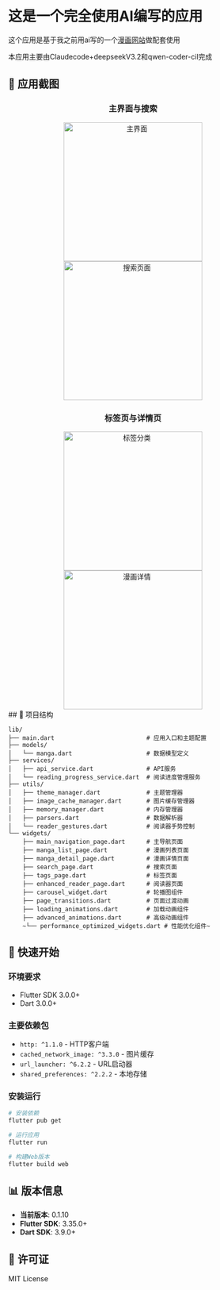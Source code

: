 # 这是一个完全使用AI编写的应用
这个应用是基于我之前用ai写的一个[漫画网站](https://c.xiongouke.top)做配套使用

本应用主要由Claudecode+deepseekV3.2和qwen-coder-cil完成
## 📸 应用截图

<div align="center">

### 主界面与搜索
<img src="https://github.com/user-attachments/assets/cffa91fe-7195-4a06-b92e-e038cb5b75dd" width="280" alt="主界面">
<img src="https://github.com/user-attachments/assets/d1a71907-5407-4f24-85b2-2d4daeb29adc" width="280" alt="搜索页面">

### 标签页与详情页
<img src="https://github.com/user-attachments/assets/ee529c8b-e740-4a89-872f-06cb40e218ff" width="280" alt="标签分类">
<img src="https://github.com/user-attachments/assets/143674d3-73ba-421d-85e3-4bd000723a06" width="280" alt="漫画详情">

</div>
## 📱 项目结构

```
lib/
├── main.dart                          # 应用入口和主题配置
├── models/
│   └── manga.dart                     # 数据模型定义
├── services/
│   ├── api_service.dart               # API服务
│   └── reading_progress_service.dart  # 阅读进度管理服务
├── utils/
│   ├── theme_manager.dart             # 主题管理器
│   ├── image_cache_manager.dart       # 图片缓存管理器
│   ├── memory_manager.dart            # 内存管理器
│   ├── parsers.dart                   # 数据解析器
│   └── reader_gestures.dart           # 阅读器手势控制
└── widgets/
    ├── main_navigation_page.dart      # 主导航页面
    ├── manga_list_page.dart           # 漫画列表页面
    ├── manga_detail_page.dart         # 漫画详情页面
    ├── search_page.dart               # 搜索页面
    ├── tags_page.dart                 # 标签页面
    ├── enhanced_reader_page.dart      # 阅读器页面
    ├── carousel_widget.dart           # 轮播图组件
    ├── page_transitions.dart          # 页面过渡动画
    ├── loading_animations.dart        # 加载动画组件
    ├── advanced_animations.dart       # 高级动画组件
    ~└── performance_optimized_widgets.dart # 性能优化组件~
```

## 🚀 快速开始

### 环境要求
- Flutter SDK 3.0.0+
- Dart 3.0.0+

### 主要依赖包
- `http: ^1.1.0` - HTTP客户端
- `cached_network_image: ^3.3.0` - 图片缓存
- `url_launcher: ^6.2.2` - URL启动器
- `shared_preferences: ^2.2.2` - 本地存储

### 安装运行
```bash
# 安装依赖
flutter pub get

# 运行应用
flutter run

# 构建Web版本
flutter build web
```

## 📊 版本信息

- **当前版本**: 0.1.10
- **Flutter SDK**: 3.35.0+
- **Dart SDK**: 3.9.0+

## 📄 许可证

MIT License
